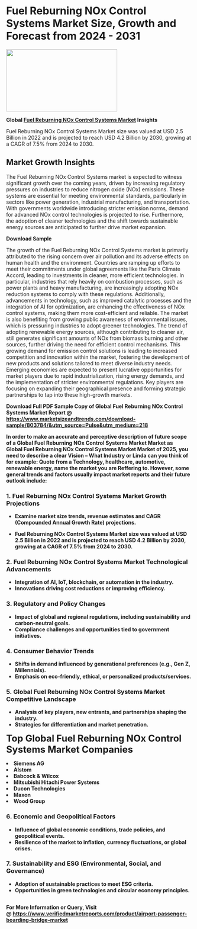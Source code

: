 <H1>Fuel Reburning NOx Control Systems Market Size, Growth and Forecast from 2024 - 2031</H1><img class="aligncenter size-medium wp-image-584254" src="https://thirdeyenews.in/wp-content/uploads/2024/09/Global-Market-Research-300x168.jpeg" alt="" width="300" height="168" /><p><strong>Global&nbsp;<a href="https://www.marketsizeandtrends.com/download-sample/803784/&amp;utm_source=Pulse&amp;utm_medium=218">Fuel Reburning NOx Control Systems Market</a> Insights</strong></p><p>Fuel Reburning NOx Control Systems Market size was valued at USD 2.5 Billion in 2022 and is projected to reach USD 4.2 Billion by 2030, growing at a CAGR of 7.5% from 2024 to 2030.</p><p><h2>Market Growth Insights</h2> <p>The Fuel Reburning NOx Control Systems market is expected to witness significant growth over the coming years, driven by increasing regulatory pressures on industries to reduce nitrogen oxide (NOx) emissions. These systems are essential for meeting environmental standards, particularly in sectors like power generation, industrial manufacturing, and transportation. With governments worldwide introducing stricter emission norms, demand for advanced NOx control technologies is projected to rise. Furthermore, the adoption of cleaner technologies and the shift towards sustainable energy sources are anticipated to further drive market expansion.</p> <p><strong>Download Sample</strong></p> <p>The growth of the Fuel Reburning NOx Control Systems market is primarily attributed to the rising concern over air pollution and its adverse effects on human health and the environment. Countries are ramping up efforts to meet their commitments under global agreements like the Paris Climate Accord, leading to investments in cleaner, more efficient technologies. In particular, industries that rely heavily on combustion processes, such as power plants and heavy manufacturing, are increasingly adopting NOx reduction systems to comply with these regulations. Additionally, advancements in technology, such as improved catalytic processes and the integration of AI for optimization, are enhancing the effectiveness of NOx control systems, making them more cost-efficient and reliable. The market is also benefiting from growing public awareness of environmental issues, which is pressuring industries to adopt greener technologies. The trend of adopting renewable energy sources, although contributing to cleaner air, still generates significant amounts of NOx from biomass burning and other sources, further driving the need for efficient control mechanisms. This growing demand for emission control solutions is leading to increased competition and innovation within the market, fostering the development of new products and solutions tailored to meet diverse industry needs. Emerging economies are expected to present lucrative opportunities for market players due to rapid industrialization, rising energy demands, and the implementation of stricter environmental regulations. Key players are focusing on expanding their geographical presence and forming strategic partnerships to tap into these high-growth markets. <p><strong></p><p><span class=""><strong>Download Full PDF Sample Copy of Global Fuel Reburning NOx Control Systems Market Report</strong> @ <a href="https://www.marketsizeandtrends.com/download-sample/803784/&amp;utm_source=Pulse&amp;utm_medium=218" target="_blank">https://www.marketsizeandtrends.com/download-sample/803784/&amp;utm_source=Pulse&amp;utm_medium=218</a></span></p><p>In order to make an accurate and perceptive description of future scope of a Global&nbsp;Fuel Reburning NOx Control Systems Market Market as Global&nbsp;Fuel Reburning NOx Control Systems Market Market of 2025, you need to describe a clear Vision &ndash; What Industry or Linda can you think of for example: Quote from a Technology, healthcare, automotive, renewable energy, name the market you are Reffering to. However, some general trends and factors usually impact market reports and their future outlook include:</p><h3>1.&nbsp;<strong>Fuel Reburning NOx Control Systems Market Growth Projections</strong></h3><ul><li>Examine market size trends, revenue estimates and CAGR (Compounded Annual Growth Rate) projections.</li><li><p>Fuel Reburning NOx Control Systems Market size was valued at USD 2.5 Billion in 2022 and is projected to reach USD 4.2 Billion by 2030, growing at a CAGR of 7.5% from 2024 to 2030.</p></li></ul><h3>2.&nbsp;<strong>Fuel Reburning NOx Control Systems Market Technological Advancements</strong></h3><ul><li>Integration of AI, IoT, blockchain, or automation in the industry.</li><li>Innovations driving cost reductions or improving efficiency.</li></ul><h3>3.&nbsp;<strong>Regulatory and Policy Changes</strong></h3><ul><li>Impact of global and regional regulations, including sustainability and carbon-neutral goals.</li><li>Compliance challenges and opportunities tied to government initiatives.</li></ul><h3>4.&nbsp;<strong>Consumer Behavior Trends</strong></h3><ul><li>Shifts in demand influenced by generational preferences (e.g., Gen Z, Millennials).</li><li>Emphasis on eco-friendly, ethical, or personalized products/services.</li></ul><h3>5.&nbsp;<strong>Global Fuel Reburning NOx Control Systems Market Competitive Landscape</strong></h3><ul><li>Analysis of key players, new entrants, and partnerships shaping the industry.</li><li>Strategies for differentiation and market penetration.</li></ul><p data-pm-slice="1 1 []"><span style="color: inherit; font-family: inherit; font-size: 25px;">Top Global Fuel Reburning NOx Control Systems Market Companies</span></p><div class="" data-test-id=""><p><li>Siemens AG</li><li> Alstom</li><li> Babcock & Wilcox</li><li> Mitsubishi Hitachi Power Systems</li><li> Ducon Technologies</li><li> Maxon</li><li> Wood Group</li></p></div><h3>6.&nbsp;<strong>Economic and Geopolitical Factors</strong></h3><ul><li>Influence of global economic conditions, trade policies, and geopolitical events.</li><li>Resilience of the market to inflation, currency fluctuations, or global crises.</li></ul><h3>7.&nbsp;<strong>Sustainability and ESG (Environmental, Social, and Governance)</strong></h3><ul><li>Adoption of sustainable practices to meet ESG criteria.</li><li>Opportunities in green technologies and circular economy principles.</li></ul><h2><strong style="font-size: 14px;">For More Information or Query, Visit @&nbsp;</strong><a style="background-color: #ffffff; font-size: 14px;" href="https://www.marketsizeandtrends.com/report/fuel-reburning-nox-control-systems-market/" target="_blank">https://www.verifiedmarketreports.com/product/airport-passenger-boarding-bridge-market</a></h2>
